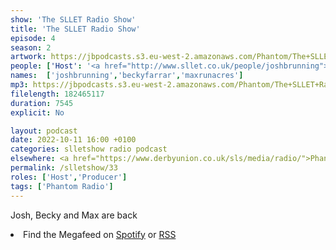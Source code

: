 ```yaml
---
show: 'The SLLET Radio Show'
title: 'The SLLET Radio Show'
episode: 4
season: 2
artwork: https://jbpodcasts.s3.eu-west-2.amazonaws.com/Phantom/The+SLLET+Radio+Show/2021-09-27+-+SLLET+radio+square.png
people: ['Host': '<a href="http://www.sllet.co.uk/people/joshbrunning">Josh Brunning</a>','Guest': ['<a href="http://www.sllet.co.uk/people/beckyfarrar">Becky Farrar</a>','<a href="http://www.sllet.co.uk/people/maxrunacres">Max Runacres</a>']]
names:  ['joshbrunning','beckyfarrar','maxrunacres']
mp3: https://jbpodcasts.s3.eu-west-2.amazonaws.com/Phantom/The+SLLET+Radio+Show/2022-10-11+-+33.mp3
filelength: 182465117
duration: 7545 
explicit: No

layout: podcast
date: 2022-10-11 16:00 +0100
categories: slletshow radio podcast
elsewhere: <a href="https://www.derbyunion.co.uk/sls/media/radio/">Phantom Media</a>
permalink: /slletshow/33
roles: ['Host','Producer']
tags: ['Phantom Radio']
---
```


Josh, Becky and Max are back

<li>Find the Megafeed on <a href="https://open.spotify.com/show/1WGc6YCF3UfAL7E62gHLAS?si=eff5901deb8d498e">Spotify</a> or <a href="https://anchor.fm/s/849e58ac/podcast/rss">RSS</a></li>
